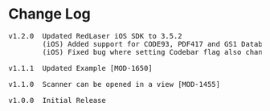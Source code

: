 # Change Log
<pre>
v1.2.0  Updated RedLaser iOS SDK to 3.5.2
        (iOS) Added support for CODE93, PDF417 and GS1 Databar barcodes
        (iOS) Fixed bug where setting Codebar flag also changed EAN8 flag

v1.1.1  Updated Example [MOD-1650]

v1.1.0  Scanner can be opened in a view [MOD-1455]

v1.0.0  Initial Release
</pre>

